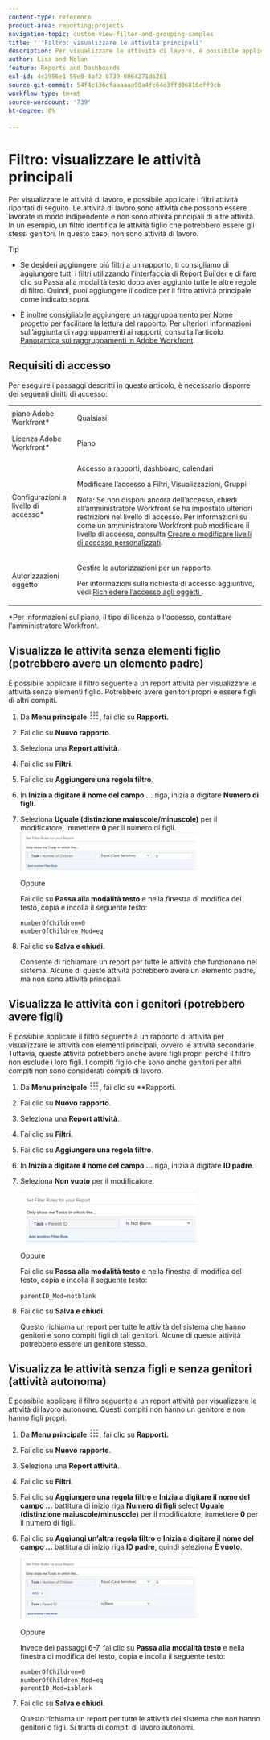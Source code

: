 ```yaml
---
content-type: reference
product-area: reporting;projects
navigation-topic: custom-view-filter-and-grouping-samples
title: '''Filtro: visualizzare le attività principali'
description: Per visualizzare le attività di lavoro, è possibile applicare i filtri attività riportati di seguito. Le attività di lavoro sono attività che possono essere lavorate in modo indipendente e non sono attività principali di altre attività. In un esempio, un filtro identifica le attività figlio che potrebbero essere gli stessi genitori. In questo caso, non sono attività di lavoro.
author: Lisa and Nolan
feature: Reports and Dashboards
exl-id: 4c3956e1-59e0-4bf2-8739-8064271d6281
source-git-commit: 54f4c136cfaaaaaa90a4fc64d3ffd06816cff9cb
workflow-type: tm+mt
source-wordcount: '739'
ht-degree: 0%

---
```


# Filtro: visualizzare le attività principali

Per visualizzare le attività di lavoro, è possibile applicare i filtri attività riportati di seguito. Le attività di lavoro sono attività che possono essere lavorate in modo indipendente e non sono attività principali di altre attività. In un esempio, un filtro identifica le attività figlio che potrebbero essere gli stessi genitori. In questo caso, non sono attività di lavoro.

>[!TIP]
>
>* Se desideri aggiungere più filtri a un rapporto, ti consigliamo di aggiungere tutti i filtri utilizzando l’interfaccia di Report Builder e di fare clic su Passa alla modalità testo dopo aver aggiunto tutte le altre regole di filtro. Quindi, puoi aggiungere il codice per il filtro attività principale come indicato sopra. 
* È inoltre consigliabile aggiungere un raggruppamento per Nome progetto per facilitare la lettura del rapporto. Per ulteriori informazioni sull’aggiunta di raggruppamenti ai rapporti, consulta l’articolo [Panoramica sui raggruppamenti in Adobe Workfront](../../../reports-and-dashboards/reports/reporting-elements/groupings-overview.md).
>


## Requisiti di accesso

Per eseguire i passaggi descritti in questo articolo, è necessario disporre dei seguenti diritti di accesso:

<table style="table-layout:auto"> 
 <col> 
 <col> 
 <tbody> 
  <tr> 
   <td role="rowheader">piano Adobe Workfront*</td> 
   <td> <p>Qualsiasi</p> </td> 
  </tr> 
  <tr> 
   <td role="rowheader">Licenza Adobe Workfront*</td> 
   <td> <p>Piano </p> </td> 
  </tr> 
  <tr> 
   <td role="rowheader">Configurazioni a livello di accesso*</td> 
   <td> <p>Accesso a rapporti, dashboard, calendari</p> <p>Modificare l’accesso a Filtri, Visualizzazioni, Gruppi</p> <p>Nota: Se non disponi ancora dell’accesso, chiedi all’amministratore Workfront se ha impostato ulteriori restrizioni nel livello di accesso. Per informazioni su come un amministratore Workfront può modificare il livello di accesso, consulta <a href="../../../administration-and-setup/add-users/configure-and-grant-access/create-modify-access-levels.md" class="MCXref xref">Creare o modificare livelli di accesso personalizzati</a>.</p> </td> 
  </tr> 
  <tr> 
   <td role="rowheader">Autorizzazioni oggetto</td> 
   <td> <p>Gestire le autorizzazioni per un rapporto</p> <p>Per informazioni sulla richiesta di accesso aggiuntivo, vedi <a href="../../../workfront-basics/grant-and-request-access-to-objects/request-access.md" class="MCXref xref">Richiedere l’accesso agli oggetti </a>.</p> </td> 
  </tr> 
 </tbody> 
</table>

&#42;Per informazioni sul piano, il tipo di licenza o l&#39;accesso, contattare l&#39;amministratore Workfront.

## Visualizza le attività senza elementi figlio (potrebbero avere un elemento padre)

È possibile applicare il filtro seguente a un report attività per visualizzare le attività senza elementi figlio. Potrebbero avere genitori propri e essere figli di altri compiti.

1. Da **Menu principale** ![](assets/main-menu-icon.png), fai clic su **Rapporti.**

1. Fai clic su **Nuovo rapporto**.
1. Seleziona una **Report attività**.
1. Fai clic su **Filtri**.
1. Fai clic su **Aggiungere una regola filtro**.
1. In **Inizia a digitare il nome del campo ...** riga, inizia a digitare **Numero di figli**.

1. Seleziona **Uguale (distinzione maiuscole/minuscole)** per il modificatore, immettere **0** per il numero di figli.\
   ![](assets/parent-task-filter-from-the-ui-350x76.png)

   Oppure

   Fai clic su **Passa alla modalità testo** e nella finestra di modifica del testo, copia e incolla il seguente testo: 

   ```
   numberOfChildren=0
   numberOfChildren_Mod=eq
   ```


1. Fai clic su **Salva e chiudi**.

   Consente di richiamare un report per tutte le attività che funzionano nel sistema. Alcune di queste attività potrebbero avere un elemento padre, ma non sono attività principali.

## Visualizza le attività con i genitori (potrebbero avere figli)

È possibile applicare il filtro seguente a un rapporto di attività per visualizzare le attività con elementi principali, ovvero le attività secondarie. Tuttavia, queste attività potrebbero anche avere figli propri perché il filtro non esclude i loro figli. I compiti figlio che sono anche genitori per altri compiti non sono considerati compiti di lavoro.

1. Da **Menu principale** ![](assets/main-menu-icon.png), fai clic su **Rapporti.
1. Fai clic su **Nuovo rapporto**.
1. Seleziona una **Report attività**.
1. Fai clic su **Filtri**.
1. Fai clic su **Aggiungere una regola filtro**.
1. In **Inizia a digitare il nome del campo ...** riga, inizia a digitare **ID padre**.
1. Seleziona **Non vuoto** per il modificatore.

   ![](assets/filter-parent-id-not-blank-350x100.png)

   Oppure

   Fai clic su **Passa alla modalità testo** e nella finestra di modifica del testo, copia e incolla il seguente testo: 

   `parentID_Mod=notblank`

1. Fai clic su **Salva e chiudi**.

   Questo richiama un report per tutte le attività del sistema che hanno genitori e sono compiti figli di tali genitori. Alcune di queste attività potrebbero essere un genitore stesso.

## Visualizza le attività senza figli e senza genitori (attività autonoma)

È possibile applicare il filtro seguente a un report attività per visualizzare le attività di lavoro autonome. Questi compiti non hanno un genitore e non hanno figli propri.

1. Da **Menu principale** ![](assets/main-menu-icon.png), fai clic su **Rapporti.**
1. Fai clic su **Nuovo rapporto**.
1. Seleziona una **Report attività**.
1. Fai clic su **Filtri**.
1. Fai clic su **Aggiungere una regola filtro** e **Inizia a digitare il nome del campo ...** battitura di inizio riga **Numero di figli** select **Uguale (distinzione maiuscole/minuscole)** per il modificatore, immettere **0** per il numero di figli.
1. Fai clic su **Aggiungi un’altra regola filtro** e **Inizia a digitare il nome del campo ...** battitura di inizio riga **ID padre**, quindi seleziona **È vuoto**.

   ![](assets/filter-parent-id-blank-and-zero-children-350x121.png)

   Oppure

   Invece dei passaggi 6-7, fai clic su **Passa alla modalità testo** e nella finestra di modifica del testo, copia e incolla il seguente testo: 

   <!--
   <p data-mc-conditions="QuicksilverOrClassic.Draft mode">(NOTE: ensure steps above stay accurate)</p>
   -->

   ```
   numberOfChildren=0
   numberOfChildren_Mod=eq
   parentID_Mod=isblank
   ```

1. Fai clic su **Salva e chiudi**.

   Questo richiama un report per tutte le attività del sistema che non hanno genitori o figli. Si tratta di compiti di lavoro autonomi.
